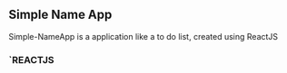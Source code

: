 ## Simple Name App

Simple-NameApp is a application like a to do list, created using ReactJS

### `REACTJS

